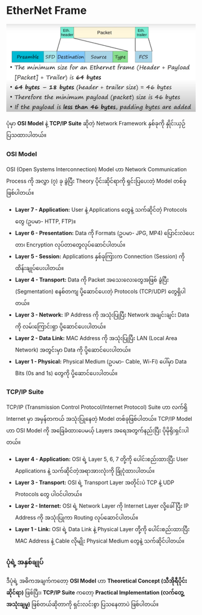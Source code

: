 # EtherNet Frame

<img src="img/ethernet_frame.png">

ပုံမှာ **OSI Model** နဲ့ **TCP/IP Suite** ဆိုတဲ့ Network Framework နှစ်ခုကို နှိုင်းယှဉ်ပြသထားပါတယ်။

### **OSI Model**

OSI (Open Systems Interconnection) Model ဟာ Network Communication Process ကို အလွှာ (၇) ခု ခွဲပြီး Theory ပိုင်းဆိုင်ရာကို ရှင်းပြပေးတဲ့ Model တစ်ခု ဖြစ်ပါတယ်။

- **Layer 7 - Application:** User နဲ့ Applications တွေနဲ့ သက်ဆိုင်တဲ့ Protocols တွေ (ဥပမာ- HTTP, FTP)။
- **Layer 6 - Presentation:** Data ကို Formats (ဥပမာ- JPG, MP4) ပြောင်းလဲပေးတာ၊ Encryption လုပ်တာတွေလုပ်ဆောင်ပါတယ်။
- **Layer 5 - Session:** Applications နှစ်ခုကြားက Connection (Session) ကို ထိန်းချုပ်ပေးပါတယ်။
- **Layer 4 - Transport:** Data ကို Packet အသေးလေးတွေအဖြစ် ခွဲပြီး (Segmentation) စနစ်တကျ ပို့ဆောင်ပေးတဲ့ Protocols (TCP/UDP) တွေရှိပါတယ်။
- **Layer 3 - Network:** IP Address ကို အသုံးပြုပြီး Network အချင်းချင်း Data ကို လမ်းကြောင်းရှာ ပို့ဆောင်ပေးပါတယ်။
- **Layer 2 - Data Link:** MAC Address ကို အသုံးပြုပြီး LAN (Local Area Network) အတွင်းမှာ Data ကို ပို့ဆောင်ပေးပါတယ်။
- **Layer 1 - Physical:** Physical Medium (ဥပမာ- Cable, Wi-Fi) ပေါ်မှာ Data Bits (0s and 1s) တွေကို ပို့ဆောင်ပေးပါတယ်။

### **TCP/IP Suite**

TCP/IP (Transmission Control Protocol/Internet Protocol) Suite ဟာ လက်ရှိ Internet မှာ အမှန်တကယ် အသုံးပြုနေတဲ့ Model တစ်ခုဖြစ်ပါတယ်။ TCP/IP Model ဟာ OSI Model ကို အခြေခံထားပေမယ့် Layers အရေအတွက်နည်းပြီး ပိုမိုရိုးရှင်းပါတယ်။

- **Layer 4 - Application:** OSI ရဲ့ Layer 5, 6, 7 တို့ကို ပေါင်းစည်းထားပြီး User Applications နဲ့ သက်ဆိုင်တဲ့အရာအားလုံးကို ခြုံငုံထားပါတယ်။
- **Layer 3 - Transport:** OSI ရဲ့ Transport Layer အတိုင်းပဲ TCP နဲ့ UDP Protocols တွေ ပါဝင်ပါတယ်။
- **Layer 2 - Internet:** OSI ရဲ့ Network Layer ကို Internet Layer လို့ခေါ်ပြီး IP Address ကို အသုံးပြုကာ Routing လုပ်ဆောင်ပါတယ်။
- **Layer 1 - Link:** OSI ရဲ့ Data Link နဲ့ Physical Layer တို့ကို ပေါင်းစည်းထားပြီး MAC Address နဲ့ Cable လိုမျိုး Physical Medium တွေနဲ့ သက်ဆိုင်ပါတယ်။

### **ပုံရဲ့ အနှစ်ချုပ်**

ဒီပုံရဲ့ အဓိကအချက်ကတော့ **OSI Model** ဟာ **Theoretical Concept (သီအိုရီပိုင်းဆိုင်ရာ)** ဖြစ်ပြီး၊ **TCP/IP Suite** ကတော့ **Practical Implementation (လက်တွေ့အသုံးချမှု)** ဖြစ်တယ်ဆိုတာကို ရှင်းလင်းစွာ ပြသနေတာပဲ ဖြစ်ပါတယ်။

